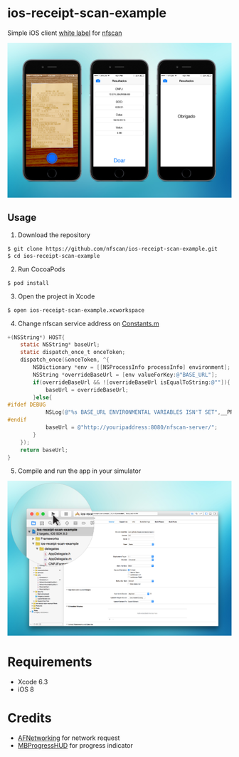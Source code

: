 # ios-receipt-scan-example 

Simple iOS client [white label](https://en.wikipedia.org/wiki/White-label_product) for [nfscan](https://github.com/nfscan/nfscan) 

![](screenshots/screen02.jpg)

## Usage

1) Download the repository

```
$ git clone https://github.com/nfscan/ios-receipt-scan-example.git
$ cd ios-receipt-scan-example
```
    
2) Run CocoaPods

```
$ pod install
```

3) Open the project in Xcode

```
$ open ios-receipt-scan-example.xcworkspace
```

4) Change nfscan service address on [Constants.m](https://github.com/nfscan/ios-receipt-scan-example/blob/master/ios-receipt-scan-example/Constants.m)

```Objective-C
+(NSString*) HOST{
    static NSString* baseUrl;
    static dispatch_once_t onceToken;
    dispatch_once(&onceToken, ^{
        NSDictionary *env = [[NSProcessInfo processInfo] environment];
        NSString *overrideBaseUrl = [env valueForKey:@"BASE_URL"];
        if(overrideBaseUrl && ![overrideBaseUrl isEqualToString:@""]){
            baseUrl = overrideBaseUrl;
        }else{
#ifdef DEBUG
            NSLog(@"%s BASE_URL ENVIRONMENTAL VARIABLES ISN'T SET",__PRETTY_FUNCTION__);
#endif
            baseUrl = @"http://youripaddress:8080/nfscan-server/";
        }
    });
    return baseUrl;
}
```

5) Compile and run the app in your simulator

![](screenshots/screen01.jpg)

# Requirements

- Xcode 6.3
- iOS 8

# Credits

- [AFNetworking](https://github.com/AFNetworking/AFNetworking) for network request
- [MBProgressHUD](https://github.com/jdg/MBProgressHUD) for progress indicator
